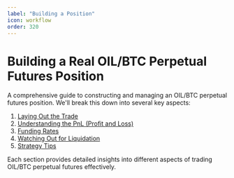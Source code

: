 ```yaml
---
label: "Building a Position"
icon: workflow
order: 320
---
```


# Building a Real OIL/BTC Perpetual Futures Position

A comprehensive guide to constructing and managing an OIL/BTC perpetual futures position. We'll break this down into several key aspects:

1. [Laying Out the Trade](./building-position/laying-out-trade.md)
2. [Understanding the PnL (Profit and Loss)](./building-position/understanding-pnl.md)
3. [Funding Rates](./building-position/funding-rates.md)
4. [Watching Out for Liquidation](./building-position/liquidation.md)
5. [Strategy Tips](./building-position/strategy-tips.md)

Each section provides detailed insights into different aspects of trading OIL/BTC perpetual futures effectively.
